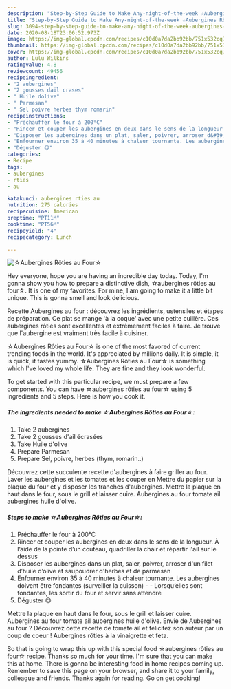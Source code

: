```yaml
---
description: "Step-by-Step Guide to Make Any-night-of-the-week ☆Aubergines Rôties au Four☆"
title: "Step-by-Step Guide to Make Any-night-of-the-week ☆Aubergines Rôties au Four☆"
slug: 3094-step-by-step-guide-to-make-any-night-of-the-week-aubergines-roties-au-four
date: 2020-08-18T23:06:52.973Z
image: https://img-global.cpcdn.com/recipes/c10d0a7da2bb92bb/751x532cq70/☆aubergines-roties-au-four☆-photo-principale-de-la-recette.jpg
thumbnail: https://img-global.cpcdn.com/recipes/c10d0a7da2bb92bb/751x532cq70/☆aubergines-roties-au-four☆-photo-principale-de-la-recette.jpg
cover: https://img-global.cpcdn.com/recipes/c10d0a7da2bb92bb/751x532cq70/☆aubergines-roties-au-four☆-photo-principale-de-la-recette.jpg
author: Lulu Wilkins
ratingvalue: 4.8
reviewcount: 49456
recipeingredient:
- "2 aubergines"
- "2 gousses dail crases"
- " Huile dolive"
- " Parmesan"
- " Sel poivre herbes thym romarin"
recipeinstructions:
- "Préchauffer le four à 200°C"
- "Rincer et couper les aubergines en deux dans le sens de la longueur. À l’aide de la pointe d’un couteau, quadriller la chair et répartir l&#39;ail sur le dessus"
- "Disposer les aubergines dans un plat, saler, poivrer, arroser d&#39;un filet d’huile d’olive et saupoudrer d&#39;herbes et de parmesan"
- "Enfourner environ 35 à 40 minutes à chaleur tournante. Les aubergines doivent être fondantes (surveiller la cuisson)  Lorsqu’elles sont fondantes, les sortir du four et servir sans attendre"
- "Déguster 😋"
categories:
- Recipe
tags:
- aubergines
- rties
- au

katakunci: aubergines rties au 
nutrition: 275 calories
recipecuisine: American
preptime: "PT11M"
cooktime: "PT56M"
recipeyield: "4"
recipecategory: Lunch

---
```



![☆Aubergines Rôties au Four☆](https://img-global.cpcdn.com/recipes/c10d0a7da2bb92bb/751x532cq70/☆aubergines-roties-au-four☆-photo-principale-de-la-recette.jpg)

Hey everyone, hope you are having an incredible day today. Today, I'm gonna show you how to prepare a distinctive dish, ☆aubergines rôties au four☆. It is one of my favorites. For mine, I am going to make it a little bit unique. This is gonna smell and look delicious.

Recette Aubergines au four : découvrez les ingrédients, ustensiles et étapes de préparation. Ce plat se mange &#39;à la coque&#39; avec une petite cuillère. Ces aubergines rôties sont excellentes et extrêmement faciles à faire. Je trouve que l&#39;aubergine est vraiment très facile à cuisiner.

☆Aubergines Rôties au Four☆ is one of the most favored of current trending foods in the world. It's appreciated by millions daily. It is simple, it is quick, it tastes yummy. ☆Aubergines Rôties au Four☆ is something which I've loved my whole life. They are fine and they look wonderful.


To get started with this particular recipe, we must prepare a few components. You can have ☆aubergines rôties au four☆ using 5 ingredients and 5 steps. Here is how you cook it.

<!--inarticleads1-->

##### The ingredients needed to make ☆Aubergines Rôties au Four☆:

1. Take 2 aubergines
1. Take 2 gousses d&#39;ail écrasées
1. Take  Huile d&#39;olive
1. Prepare  Parmesan
1. Prepare  Sel, poivre, herbes (thym, romarin..)


Découvrez cette succulente recette d&#39;aubergines à faire griller au four. Laver les aubergines et les tomates et les couper en Mettre du papier sur la plaque du four et y disposer les tranches d&#39;aubergines. Mettre la plaque en haut dans le four, sous le grill et laisser cuire. Aubergines au four tomate ail aubergines huile d&#39;olive. 

<!--inarticleads2-->

##### Steps to make ☆Aubergines Rôties au Four☆:

1. Préchauffer le four à 200°C
1. Rincer et couper les aubergines en deux dans le sens de la longueur. À l’aide de la pointe d’un couteau, quadriller la chair et répartir l&#39;ail sur le dessus
1. Disposer les aubergines dans un plat, saler, poivrer, arroser d&#39;un filet d’huile d’olive et saupoudrer d&#39;herbes et de parmesan
1. Enfourner environ 35 à 40 minutes à chaleur tournante. Les aubergines doivent être fondantes (surveiller la cuisson) -  - Lorsqu’elles sont fondantes, les sortir du four et servir sans attendre
1. Déguster 😋


Mettre la plaque en haut dans le four, sous le grill et laisser cuire. Aubergines au four tomate ail aubergines huile d&#39;olive. Envie de Aubergines au four ? Découvrez cette recette de tomate ail et félicitez son auteur par un coup de coeur ! Aubergines rôties à la vinaigrette et feta. 

So that is going to wrap this up with this special food ☆aubergines rôties au four☆ recipe. Thanks so much for your time. I'm sure that you can make this at home. There is gonna be interesting food in home recipes coming up. Remember to save this page on your browser, and share it to your family, colleague and friends. Thanks again for reading. Go on get cooking!
